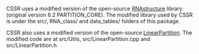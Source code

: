 CSSR uses a modified version of the open-source
[RNAstructure](https://rna.urmc.rochester.edu/RNAstructure.html) library
(original version 6.2 PARTITION_CORE). The modified library used by CSSR
is under the src/, RNA_class/ and data_tables/ folders of this package.

CSSR also uses a modified version of the open-source
[LinearPartition](https://github.com/LinearFold/LinearPartition).
The modified code are at 
src/Utils, src/LinearPartition.cpp and src/LinearPartition.h
